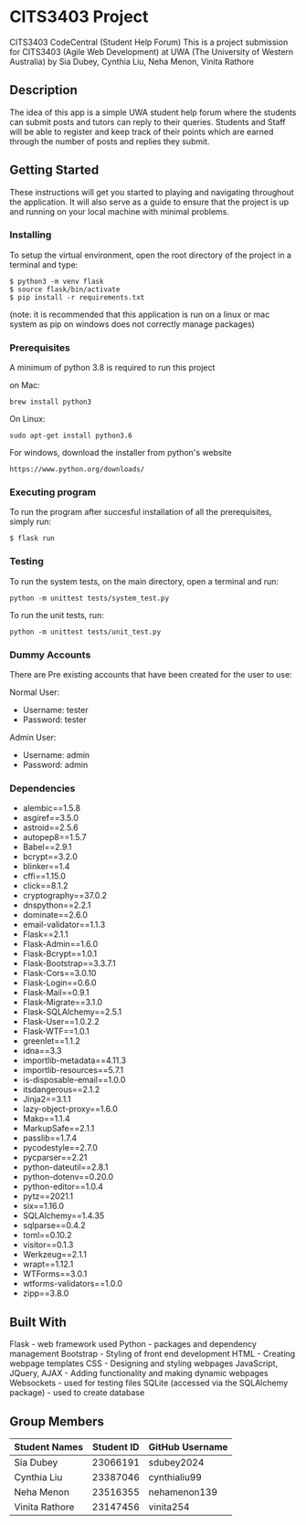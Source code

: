 
# CITS3403 Project
CITS3403 CodeCentral (Student Help Forum)
This is a project submission for CITS3403 (Agile Web Development) at UWA (The University of Western Australia) by Sia Dubey, Cynthia Liu, Neha Menon, Vinita Rathore

## Description

The idea of this app is a simple UWA student help forum where the students can submit posts and tutors can reply to their queries. Students and Staff will be able to register and keep track of their points which are earned through the number of posts and replies they submit.

## Getting Started

These instructions will get you started to playing and navigating throughout the application. It will also serve as a guide to ensure that the project is up and running on your local machine with minimal problems.


### Installing

To setup the virtual environment, open the root directory of the project in a terminal and type:

```
$ python3 -m venv flask
$ source flask/bin/activate
$ pip install -r requirements.txt
```

(note: it is recommended that this application is run on a linux or mac system as pip on windows does not correctly manage packages)

### Prerequisites

A minimum of python 3.8 is required to run this project

on Mac:

```
brew install python3
```

On Linux:

```
sudo apt-get install python3.6
```

For windows, download the installer from python's website

```
https://www.python.org/downloads/
```

### Executing program

To run the program after succesful installation of all the prerequisites, simply run:

```
$ flask run
```
### Testing

To run the system tests, on the main directory, open a terminal and run:

```
python -m unittest tests/system_test.py
```

To run the unit tests, run:

```
python -m unittest tests/unit_test.py
```


### Dummy Accounts

There are Pre existing accounts that have been created for the user to use:

Normal User:
* Username: tester
* Password: tester

Admin User:
* Username: admin
* Password: admin

### Dependencies

* alembic==1.5.8
* asgiref==3.5.0
* astroid==2.5.6
* autopep8==1.5.7
* Babel==2.9.1
* bcrypt==3.2.0
* blinker==1.4
* cffi==1.15.0
* click==8.1.2
* cryptography==37.0.2
* dnspython==2.2.1
* dominate==2.6.0
* email-validator==1.1.3
* Flask==2.1.1
* Flask-Admin==1.6.0
* Flask-Bcrypt==1.0.1
* Flask-Bootstrap==3.3.7.1
* Flask-Cors==3.0.10
* Flask-Login==0.6.0
* Flask-Mail==0.9.1
* Flask-Migrate==3.1.0
* Flask-SQLAlchemy==2.5.1
* Flask-User==1.0.2.2
* Flask-WTF==1.0.1
* greenlet==1.1.2
* idna==3.3
* importlib-metadata==4.11.3
* importlib-resources==5.7.1
* is-disposable-email==1.0.0
* itsdangerous==2.1.2
* Jinja2==3.1.1
* lazy-object-proxy==1.6.0
* Mako==1.1.4
* MarkupSafe==2.1.1
* passlib==1.7.4
* pycodestyle==2.7.0
* pycparser==2.21
* python-dateutil==2.8.1
* python-dotenv==0.20.0
* python-editor==1.0.4
* pytz==2021.1
* six==1.16.0
* SQLAlchemy==1.4.35
* sqlparse==0.4.2
* toml==0.10.2
* visitor==0.1.3
* Werkzeug==2.1.1
* wrapt==1.12.1
* WTForms==3.0.1
* wtforms-validators==1.0.0
* zipp==3.8.0

## Built With

Flask - web framework used
Python - packages and dependency management 
Bootstrap - Styling of front end development
HTML - Creating webpage templates
CSS - Designing and styling webpages
JavaScript, JQuery, AJAX - Adding functionality and making dynamic webpages
Websockets - used for testing files 
SQLite (accessed via the SQLAlchemy package) - used to create database

## Group Members

| Student Names | Student ID    | GitHub Username |
| ------------- |---------------| ----------------|
| Sia Dubey     | 23066191      |  sdubey2024     |
| Cynthia Liu   | 23387046      |  cynthialiu99   |
| Neha Menon    | 23516355      |  nehamenon139   |
| Vinita Rathore| 23147456      |  vinita254      |
